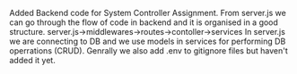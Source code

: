 Added Backend code for System Controller Assignment.
From server.js we can go through the flow of code in backend and it is organised in a good structure.
server.js->middlewares->routes->contoller->services
In server.js we are connecting to DB and we use models in services for performing DB operrations (CRUD).
Genrally we also add .env to gitignore files but haven't added it yet.
